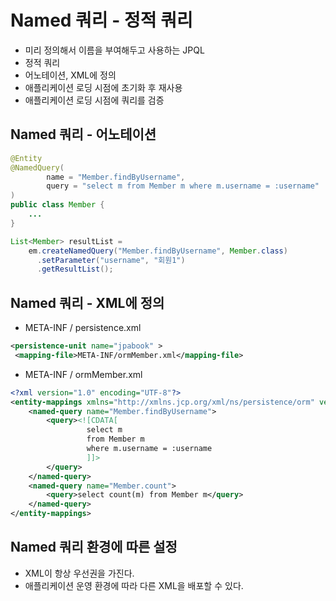 # Named 쿼리 - 정적 쿼리
- 미리 정의해서 이름을 부여해두고 사용하는 JPQL
- 정적 쿼리
- 어노테이션, XML에 정의
- 애플리케이션 로딩 시점에 초기화 후 재사용
- 애플리케이션 로딩 시점에 쿼리를 검증

## Named 쿼리 - 어노테이션
```java
@Entity
@NamedQuery(
        name = "Member.findByUsername",
        query = "select m from Member m where m.username = :username"
)
public class Member {
    ...
}
```
```java
List<Member> resultList =
    em.createNamedQuery("Member.findByUsername", Member.class)
      .setParameter("username", "회원1")
      .getResultList();
```

## Named 쿼리 - XML에 정의
- META-INF / persistence.xml
```xml
<persistence-unit name="jpabook" >
 <mapping-file>META-INF/ormMember.xml</mapping-file>
```
- META-INF / ormMember.xml
```xml
<?xml version="1.0" encoding="UTF-8"?>
<entity-mappings xmlns="http://xmlns.jcp.org/xml/ns/persistence/orm" version="2.1">
    <named-query name="Member.findByUsername">
        <query><![CDATA[
                 select m
                 from Member m
                 where m.username = :username
                 ]]>
        </query>
    </named-query>
    <named-query name="Member.count">
        <query>select count(m) from Member m</query>
    </named-query>
</entity-mappings>
```

## Named 쿼리 환경에 따른 설정
- XML이 항상 우선권을 가진다.
- 애플리케이션 운영 환경에 따라 다른 XML을 배포할 수 있다.

